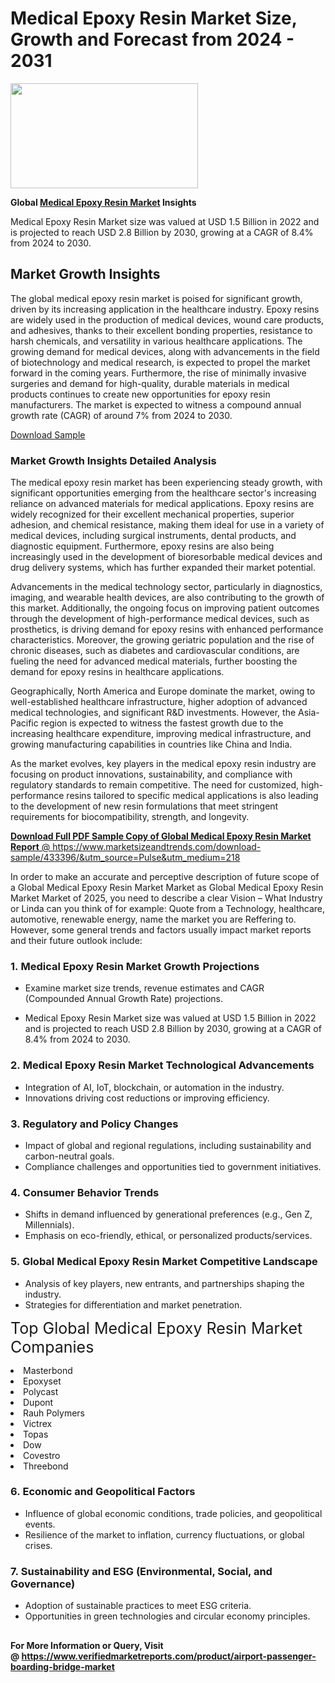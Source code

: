 <H1>Medical Epoxy Resin Market Size, Growth and Forecast from 2024 - 2031</H1><img class="aligncenter size-medium wp-image-584254" src="https://thirdeyenews.in/wp-content/uploads/2024/09/Global-Market-Research-300x168.jpeg" alt="" width="300" height="168" /><p><strong>Global&nbsp;<a href="https://www.marketsizeandtrends.com/download-sample/433396/&amp;utm_source=Pulse&amp;utm_medium=218">Medical Epoxy Resin Market</a> Insights</strong></p><p>Medical Epoxy Resin Market size was valued at USD 1.5 Billion in 2022 and is projected to reach USD 2.8 Billion by 2030, growing at a CAGR of 8.4% from 2024 to 2030.</p><p><h2>Market Growth Insights</h2> <p>The global medical epoxy resin market is poised for significant growth, driven by its increasing application in the healthcare industry. Epoxy resins are widely used in the production of medical devices, wound care products, and adhesives, thanks to their excellent bonding properties, resistance to harsh chemicals, and versatility in various healthcare applications. The growing demand for medical devices, along with advancements in the field of biotechnology and medical research, is expected to propel the market forward in the coming years. Furthermore, the rise of minimally invasive surgeries and demand for high-quality, durable materials in medical products continues to create new opportunities for epoxy resin manufacturers. The market is expected to witness a compound annual growth rate (CAGR) of around 7% from 2024 to 2030.</p> <p><a href="#">Download Sample</a></p> <h3>Market Growth Insights Detailed Analysis</h3> <p>The medical epoxy resin market has been experiencing steady growth, with significant opportunities emerging from the healthcare sector's increasing reliance on advanced materials for medical applications. Epoxy resins are widely recognized for their excellent mechanical properties, superior adhesion, and chemical resistance, making them ideal for use in a variety of medical devices, including surgical instruments, dental products, and diagnostic equipment. Furthermore, epoxy resins are also being increasingly used in the development of bioresorbable medical devices and drug delivery systems, which has further expanded their market potential.</p> <p>Advancements in the medical technology sector, particularly in diagnostics, imaging, and wearable health devices, are also contributing to the growth of this market. Additionally, the ongoing focus on improving patient outcomes through the development of high-performance medical devices, such as prosthetics, is driving demand for epoxy resins with enhanced performance characteristics. Moreover, the growing geriatric population and the rise of chronic diseases, such as diabetes and cardiovascular conditions, are fueling the need for advanced medical materials, further boosting the demand for epoxy resins in healthcare applications.</p> <p>Geographically, North America and Europe dominate the market, owing to well-established healthcare infrastructure, higher adoption of advanced medical technologies, and significant R&D investments. However, the Asia-Pacific region is expected to witness the fastest growth due to the increasing healthcare expenditure, improving medical infrastructure, and growing manufacturing capabilities in countries like China and India.</p> <p>As the market evolves, key players in the medical epoxy resin industry are focusing on product innovations, sustainability, and compliance with regulatory standards to remain competitive. The need for customized, high-performance resins tailored to specific medical applications is also leading to the development of new resin formulations that meet stringent requirements for biocompatibility, strength, and longevity.</p> <p><a href="#"></p><p><span class=""><strong>Download Full PDF Sample Copy of Global Medical Epoxy Resin Market Report</strong> @ <a href="https://www.marketsizeandtrends.com/download-sample/433396/&amp;utm_source=Pulse&amp;utm_medium=218" target="_blank">https://www.marketsizeandtrends.com/download-sample/433396/&amp;utm_source=Pulse&amp;utm_medium=218</a></span></p><p>In order to make an accurate and perceptive description of future scope of a Global&nbsp;Medical Epoxy Resin Market Market as Global&nbsp;Medical Epoxy Resin Market Market of 2025, you need to describe a clear Vision &ndash; What Industry or Linda can you think of for example: Quote from a Technology, healthcare, automotive, renewable energy, name the market you are Reffering to. However, some general trends and factors usually impact market reports and their future outlook include:</p><h3>1.&nbsp;<strong>Medical Epoxy Resin Market Growth Projections</strong></h3><ul><li>Examine market size trends, revenue estimates and CAGR (Compounded Annual Growth Rate) projections.</li><li><p>Medical Epoxy Resin Market size was valued at USD 1.5 Billion in 2022 and is projected to reach USD 2.8 Billion by 2030, growing at a CAGR of 8.4% from 2024 to 2030.</p></li></ul><h3>2.&nbsp;<strong>Medical Epoxy Resin Market Technological Advancements</strong></h3><ul><li>Integration of AI, IoT, blockchain, or automation in the industry.</li><li>Innovations driving cost reductions or improving efficiency.</li></ul><h3>3.&nbsp;<strong>Regulatory and Policy Changes</strong></h3><ul><li>Impact of global and regional regulations, including sustainability and carbon-neutral goals.</li><li>Compliance challenges and opportunities tied to government initiatives.</li></ul><h3>4.&nbsp;<strong>Consumer Behavior Trends</strong></h3><ul><li>Shifts in demand influenced by generational preferences (e.g., Gen Z, Millennials).</li><li>Emphasis on eco-friendly, ethical, or personalized products/services.</li></ul><h3>5.&nbsp;<strong>Global Medical Epoxy Resin Market Competitive Landscape</strong></h3><ul><li>Analysis of key players, new entrants, and partnerships shaping the industry.</li><li>Strategies for differentiation and market penetration.</li></ul><p data-pm-slice="1 1 []"><span style="color: inherit; font-family: inherit; font-size: 25px;">Top Global Medical Epoxy Resin Market Companies</span></p><div class="" data-test-id=""><p><li>Masterbond</li><li> Epoxyset</li><li> Polycast</li><li> Dupont</li><li> Rauh Polymers</li><li> Victrex</li><li> Topas</li><li> Dow</li><li> Covestro</li><li> Threebond</li></p></div><h3>6.&nbsp;<strong>Economic and Geopolitical Factors</strong></h3><ul><li>Influence of global economic conditions, trade policies, and geopolitical events.</li><li>Resilience of the market to inflation, currency fluctuations, or global crises.</li></ul><h3>7.&nbsp;<strong>Sustainability and ESG (Environmental, Social, and Governance)</strong></h3><ul><li>Adoption of sustainable practices to meet ESG criteria.</li><li>Opportunities in green technologies and circular economy principles.</li></ul><h2><strong style="font-size: 14px;">For More Information or Query, Visit @&nbsp;</strong><a style="background-color: #ffffff; font-size: 14px;" href="https://www.marketsizeandtrends.com/report/medical-epoxy-resin-market/" target="_blank">https://www.verifiedmarketreports.com/product/airport-passenger-boarding-bridge-market</a></h2>
